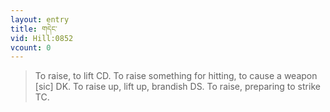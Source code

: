 ```yaml
---
layout: entry
title: གདེང་
vid: Hill:0852
vcount: 0
---
```

> To raise, to lift CD\. To raise something for hitting, to cause a weapon [sic] DK\. To raise up, lift up, brandish DS\. To raise, preparing to strike TC\.


